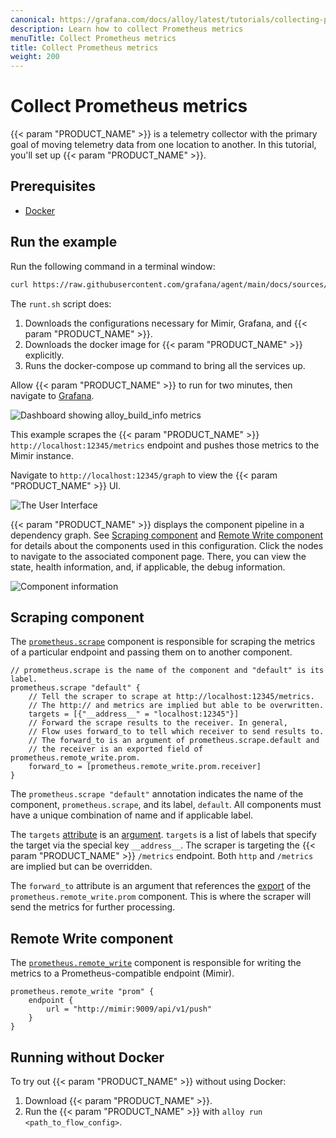 ```yaml
---
canonical: https://grafana.com/docs/alloy/latest/tutorials/collecting-prometheus-metrics/
description: Learn how to collect Prometheus metrics
menuTitle: Collect Prometheus metrics
title: Collect Prometheus metrics
weight: 200
---
```


# Collect Prometheus metrics

{{< param "PRODUCT_NAME" >}} is a telemetry collector with the primary goal of moving telemetry data from one location to another.
In this tutorial, you'll set up {{< param "PRODUCT_NAME" >}}.

## Prerequisites

* [Docker][]

## Run the example

Run the following command in a terminal window:

```bash
curl https://raw.githubusercontent.com/grafana/agent/main/docs/sources/flow/tutorials/assets/runt.sh -O && bash ./runt.sh agent.alloy
```

The `runt.sh` script does:

1. Downloads the configurations necessary for Mimir, Grafana, and {{< param "PRODUCT_NAME" >}}.
1. Downloads the docker image for {{< param "PRODUCT_NAME" >}} explicitly.
1. Runs the docker-compose up command to bring all the services up.

Allow {{< param "PRODUCT_NAME" >}} to run for two minutes, then navigate to [Grafana][].

![Dashboard showing alloy_build_info metrics](/media/docs/agent/screenshot-grafana-agent-collect-metrics-build-info.png)

This example scrapes the {{< param "PRODUCT_NAME" >}} `http://localhost:12345/metrics` endpoint and pushes those metrics to the Mimir instance.

Navigate to `http://localhost:12345/graph` to view the {{< param "PRODUCT_NAME" >}} UI.

![The User Interface](/media/docs/agent/screenshot-grafana-agent-collect-metrics-graph.png)

{{< param "PRODUCT_NAME" >}} displays the component pipeline in a dependency graph.
See [Scraping component](#scraping-component) and [Remote Write component](#remote-write-component) for details about the components used in this configuration.
Click the nodes to navigate to the associated component page. There, you can view the state, health information, and, if applicable, the debug information.

![Component information](/media/docs/agent/screenshot-grafana-agent-collect-metrics-comp-info.png)

## Scraping component

The [`prometheus.scrape`][prometheus.scrape] component is responsible for scraping the metrics of a particular endpoint and passing them on to another component.

```river
// prometheus.scrape is the name of the component and "default" is its label.
prometheus.scrape "default" {
    // Tell the scraper to scrape at http://localhost:12345/metrics.
    // The http:// and metrics are implied but able to be overwritten.
    targets = [{"__address__" = "localhost:12345"}]
    // Forward the scrape results to the receiver. In general,
    // Flow uses forward_to to tell which receiver to send results to.
    // The forward_to is an argument of prometheus.scrape.default and
    // the receiver is an exported field of prometheus.remote_write.prom.
    forward_to = [prometheus.remote_write.prom.receiver]
}
```

The `prometheus.scrape "default"` annotation indicates the name of the component, `prometheus.scrape`, and its label, `default`.
All components must have a unique combination of name and if applicable label.

The `targets` [attribute][] is an [argument][]. `targets` is a list of labels that specify the target via the special key `__address__`.
The scraper is targeting the {{< param "PRODUCT_NAME" >}} `/metrics` endpoint. Both `http` and `/metrics` are implied but can be overridden.

The `forward_to` attribute is an argument that references the [export][] of the `prometheus.remote_write.prom` component.
This is where the scraper will send the metrics for further processing.

## Remote Write component

The [`prometheus.remote_write`][prometheus.remote_write] component is responsible for writing the metrics to a Prometheus-compatible endpoint (Mimir).

```river
prometheus.remote_write "prom" {
    endpoint {
        url = "http://mimir:9009/api/v1/push"
    }
}
```

## Running without Docker

To try out {{< param "PRODUCT_NAME" >}} without using Docker:
1. Download {{< param "PRODUCT_NAME" >}}.
1. Run the {{< param "PRODUCT_NAME" >}} with `alloy run <path_to_flow_config>`.


[Docker]: https://www.docker.com/products/docker-desktop
[Grafana]: http://localhost:3000/explore?orgId=1&left=%5B%22now-1h%22,%22now%22,%22Mimir%22,%7B%22refId%22:%22A%22,%22instant%22:true,%22range%22:true,%22exemplar%22:true,%22expr%22:%22alloy_build_info%7B%7D%22%7D%5D
[prometheus.scrape]: ../../reference/components/prometheus.scrape/
[attribute]: ../../concepts/config-language/#attributes
[argument]: ../../concepts/components/
[export]: ../../concepts/components/
[prometheus.remote_write]: ../../reference/components/prometheus.remote_write/
